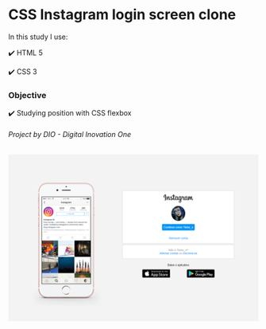# CSS Instagram login screen clone

In this study I use:

:heavy_check_mark: HTML 5

:heavy_check_mark: CSS 3



### Objective

:heavy_check_mark: Studying position with CSS flexbox



###### Project by DIO - Digital Inovation One

###### <img src="\img\image-20210505130120913.png" alt="image-20210505130120913" style="zoom: 80%;" />